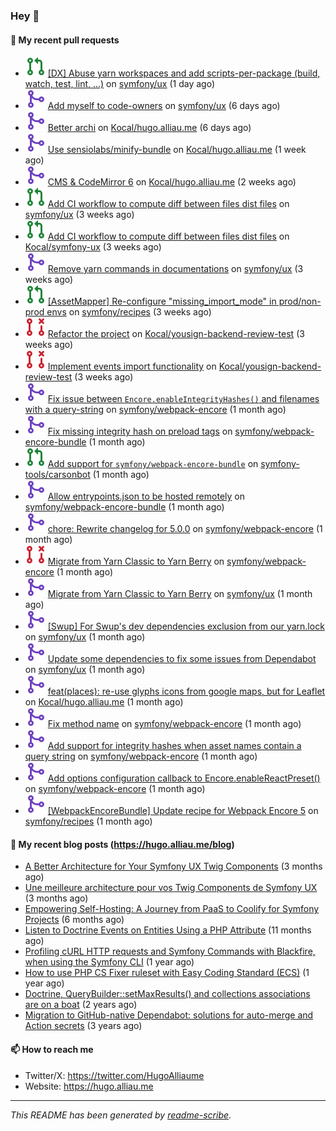### Hey 👋

#### 👷 My recent pull requests

- ![](./assets/pr-open.svg) [[DX] Abuse yarn workspaces and add scripts-per-package (build, watch, test, lint, ...)](https://github.com/symfony/ux/pull/2326) on [symfony/ux](https://github.com/symfony/ux) (1 day ago)
- ![](./assets/pr-merged.svg) [Add myself to code-owners](https://github.com/symfony/ux/pull/2308) on [symfony/ux](https://github.com/symfony/ux) (6 days ago)
- ![](./assets/pr-merged.svg) [Better archi](https://github.com/Kocal/hugo.alliau.me/pull/53) on [Kocal/hugo.alliau.me](https://github.com/Kocal/hugo.alliau.me) (6 days ago)
- ![](./assets/pr-merged.svg) [Use sensiolabs/minify-bundle](https://github.com/Kocal/hugo.alliau.me/pull/52) on [Kocal/hugo.alliau.me](https://github.com/Kocal/hugo.alliau.me) (1 week ago)
- ![](./assets/pr-merged.svg) [CMS &amp; CodeMirror 6](https://github.com/Kocal/hugo.alliau.me/pull/50) on [Kocal/hugo.alliau.me](https://github.com/Kocal/hugo.alliau.me) (2 weeks ago)
- ![](./assets/pr-open.svg) [Add CI workflow to compute diff between files dist files](https://github.com/symfony/ux/pull/2269) on [symfony/ux](https://github.com/symfony/ux) (3 weeks ago)
- ![](./assets/pr-open.svg) [Add CI workflow to compute diff between files dist files](https://github.com/Kocal/symfony-ux/pull/1) on [Kocal/symfony-ux](https://github.com/Kocal/symfony-ux) (3 weeks ago)
- ![](./assets/pr-merged.svg) [Remove yarn commands in documentations](https://github.com/symfony/ux/pull/2263) on [symfony/ux](https://github.com/symfony/ux) (3 weeks ago)
- ![](./assets/pr-open.svg) [[AssetMapper] Re-configure &#34;missing_import_mode&#34; in prod/non-prod envs](https://github.com/symfony/recipes/pull/1347) on [symfony/recipes](https://github.com/symfony/recipes) (3 weeks ago)
- ![](./assets/pr-closed.svg) [Refactor the project](https://github.com/Kocal/yousign-backend-review-test/pull/2) on [Kocal/yousign-backend-review-test](https://github.com/Kocal/yousign-backend-review-test) (3 weeks ago)
- ![](./assets/pr-closed.svg) [Implement events import functionality](https://github.com/Kocal/yousign-backend-review-test/pull/1) on [Kocal/yousign-backend-review-test](https://github.com/Kocal/yousign-backend-review-test) (3 weeks ago)
- ![](./assets/pr-merged.svg) [Fix issue between `Encore.enableIntegrityHashes()` and filenames with a query-string](https://github.com/symfony/webpack-encore/pull/1349) on [symfony/webpack-encore](https://github.com/symfony/webpack-encore) (1 month ago)
- ![](./assets/pr-merged.svg) [Fix missing integrity hash on preload tags](https://github.com/symfony/webpack-encore-bundle/pull/237) on [symfony/webpack-encore-bundle](https://github.com/symfony/webpack-encore-bundle) (1 month ago)
- ![](./assets/pr-open.svg) [Add support for `symfony/webpack-encore-bundle`](https://github.com/symfony-tools/carsonbot/pull/248) on [symfony-tools/carsonbot](https://github.com/symfony-tools/carsonbot) (1 month ago)
- ![](./assets/pr-merged.svg) [Allow entrypoints.json to be hosted remotely](https://github.com/symfony/webpack-encore-bundle/pull/236) on [symfony/webpack-encore-bundle](https://github.com/symfony/webpack-encore-bundle) (1 month ago)
- ![](./assets/pr-merged.svg) [chore: Rewrite changelog for 5.0.0](https://github.com/symfony/webpack-encore/pull/1348) on [symfony/webpack-encore](https://github.com/symfony/webpack-encore) (1 month ago)
- ![](./assets/pr-closed.svg) [Migrate from Yarn Classic to Yarn Berry](https://github.com/symfony/webpack-encore/pull/1347) on [symfony/webpack-encore](https://github.com/symfony/webpack-encore) (1 month ago)
- ![](./assets/pr-merged.svg) [Migrate from Yarn Classic to Yarn Berry](https://github.com/symfony/ux/pull/2222) on [symfony/ux](https://github.com/symfony/ux) (1 month ago)
- ![](./assets/pr-merged.svg) [[Swup] For Swup&#39;s dev dependencies exclusion from our yarn.lock](https://github.com/symfony/ux/pull/2221) on [symfony/ux](https://github.com/symfony/ux) (1 month ago)
- ![](./assets/pr-merged.svg) [Update some dependencies to fix some issues from Dependabot](https://github.com/symfony/ux/pull/2219) on [symfony/ux](https://github.com/symfony/ux) (1 month ago)
- ![](./assets/pr-merged.svg) [feat(places): re-use glyphs icons from google maps, but for Leaflet](https://github.com/Kocal/hugo.alliau.me/pull/49) on [Kocal/hugo.alliau.me](https://github.com/Kocal/hugo.alliau.me) (1 month ago)
- ![](./assets/pr-merged.svg) [Fix method name](https://github.com/symfony/webpack-encore/pull/1346) on [symfony/webpack-encore](https://github.com/symfony/webpack-encore) (1 month ago)
- ![](./assets/pr-merged.svg) [Add support for integrity hashes when asset names contain a query string](https://github.com/symfony/webpack-encore/pull/1345) on [symfony/webpack-encore](https://github.com/symfony/webpack-encore) (1 month ago)
- ![](./assets/pr-merged.svg) [Add options configuration callback to Encore.enableReactPreset()](https://github.com/symfony/webpack-encore/pull/1344) on [symfony/webpack-encore](https://github.com/symfony/webpack-encore) (1 month ago)
- ![](./assets/pr-merged.svg) [[WebpackEncoreBundle] Update recipe for Webpack Encore 5](https://github.com/symfony/recipes/pull/1341) on [symfony/recipes](https://github.com/symfony/recipes) (1 month ago)

#### 📜 My recent blog posts (https://hugo.alliau.me/blog)

- [A Better Architecture for Your Symfony UX Twig Components](https://hugo.alliau.me/blog/posts/a-better-architecture-for-your-symfony-ux-twig-components) (3 months ago)
- [Une meilleure architecture pour vos Twig Components de Symfony UX](https://hugo.alliau.me/blog/posts/une-meilleure-architecture-pour-vous-twig-components-de-symfony-ux) (3 months ago)
- [Empowering Self-Hosting: A Journey from PaaS to Coolify for Symfony Projects](https://hugo.alliau.me/blog/posts/empowering-self-hosting-a-journey-from-paas-to-coolify-for-symfony-projects) (6 months ago)
- [Listen to Doctrine Events on Entities Using a PHP Attribute](https://hugo.alliau.me/blog/posts/2023-11-12-listen-to-doctrine-events-on-entities-using-a-php-attribute) (11 months ago)
- [Profiling cURL HTTP requests and Symfony Commands with Blackfire, when using the Symfony CLI](https://hugo.alliau.me/blog/posts/2023-10-21-profiling-curl-http-requests-and-symfony-commands-with-blackfire-when-using-the-symfony-cli) (1 year ago)
- [How to use PHP CS Fixer ruleset with Easy Coding Standard (ECS)](https://hugo.alliau.me/blog/posts/2023-07-19-how-to-use-php-cs-fixer-ruleset-with-easy-coding-standard) (1 year ago)
- [Doctrine, QueryBuilder::setMaxResults() and collections associations are on a boat](https://hugo.alliau.me/blog/posts/2022-01-07-doctrine-querybuilder-setmaxresults-and-collections-associations-are-on-a-boat) (2 years ago)
- [Migration to GitHub-native Dependabot: solutions for auto-merge and Action secrets](https://hugo.alliau.me/blog/posts/2021-05-04-migration-to-github-native-dependabot-solutions-for-auto-merge-and-action-secrets) (3 years ago)

#### 📫 How to reach me

- Twitter/X: https://twitter.com/HugoAlliaume
- Website: https://hugo.alliau.me

---

_This README has been generated by [readme-scribe](https://github.com/muesli/readme-scribe/)_.

